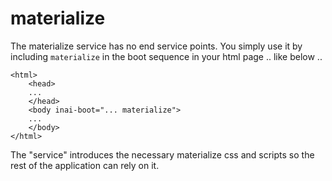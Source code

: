 # materialize

The materialize service has no end service points. You simply use it by
including `materialize` in the boot sequence in your html page .. like below ..

```
<html>
	<head>
	...
	</head>
	<body inai-boot="... materialize">
	...
	</body>
</html>
```

The "service" introduces the necessary materialize css and scripts so the rest
of the application can rely on it.

